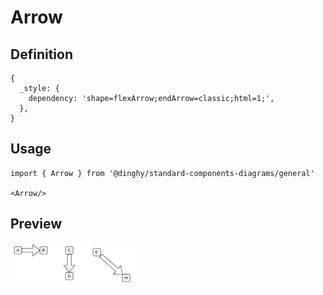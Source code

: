 # Arrow

## Definition

```
{
  _style: { 
    dependency: 'shape=flexArrow;endArrow=classic;html=1;',
  },
}
```

## Usage

```
import { Arrow } from '@dinghy/standard-components-diagrams/general'

<Arrow/>
```

## Preview

<img src="./arrow.png" width="200"/>
